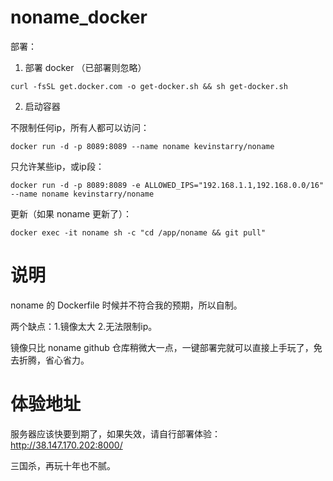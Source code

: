 # noname_docker
部署：

1. 部署 docker （已部署则忽略）

```
curl -fsSL get.docker.com -o get-docker.sh && sh get-docker.sh
```

2. 启动容器

不限制任何ip，所有人都可以访问：
```
docker run -d -p 8089:8089 --name noname kevinstarry/noname
```

只允许某些ip，或ip段：
```
docker run -d -p 8089:8089 -e ALLOWED_IPS="192.168.1.1,192.168.0.0/16" --name noname kevinstarry/noname
```

更新（如果 noname 更新了）：
```
docker exec -it noname sh -c "cd /app/noname && git pull"
```

# 说明
noname 的 Dockerfile 时候并不符合我的预期，所以自制。

两个缺点：1.镜像太大 2.无法限制ip。

镜像只比 noname github 仓库稍微大一点，一键部署完就可以直接上手玩了，免去折腾，省心省力。
# 体验地址
服务器应该快要到期了，如果失效，请自行部署体验： http://38.147.170.202:8000/

三国杀，再玩十年也不腻。



